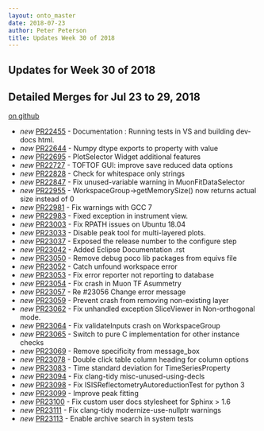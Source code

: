 ```yaml
---
layout: onto_master
date: 2018-07-23
author: Peter Peterson
title: Updates Week 30 of 2018
---
```

Updates for Week 30 of 2018
---------------------------

Detailed Merges for Jul 23 to 29, 2018
--------------------------------------
[on github](https://github.com/mantidproject/mantid/pulls?q=is%3Apr+merged%3A2018-07-24..2018-07-29)

* *new* [PR22455](https://github.com/mantidproject/mantid/pull/22455) - Documentation : Running tests in VS and building dev-docs html.
* *new* [PR22644](https://github.com/mantidproject/mantid/pull/22644) - Numpy dtype exports to property with value
* *new* [PR22695](https://github.com/mantidproject/mantid/pull/22695) - PlotSelector Widget additional features
* *new* [PR22727](https://github.com/mantidproject/mantid/pull/22727) - TOFTOF GUI: improve save reduced data options
* *new* [PR22828](https://github.com/mantidproject/mantid/pull/22828) - Check for whitespace only strings
* *new* [PR22847](https://github.com/mantidproject/mantid/pull/22847) - Fix unused-variable warning in MuonFitDataSelector
* *new* [PR22955](https://github.com/mantidproject/mantid/pull/22955) - WorkspaceGroup->getMemorySize() now returns actual size instead of 0
* *new* [PR22981](https://github.com/mantidproject/mantid/pull/22981) - Fix warnings with GCC 7
* *new* [PR22983](https://github.com/mantidproject/mantid/pull/22983) - Fixed exception in instrument view.
* *new* [PR23003](https://github.com/mantidproject/mantid/pull/23003) - Fix RPATH issues on Ubuntu 18.04
* *new* [PR23033](https://github.com/mantidproject/mantid/pull/23033) - Disable peak tool for multi-layered plots.
* *new* [PR23037](https://github.com/mantidproject/mantid/pull/23037) - Exposed the release number to the configure step
* *new* [PR23042](https://github.com/mantidproject/mantid/pull/23042) - Added Eclipse Documentation .rst
* *new* [PR23050](https://github.com/mantidproject/mantid/pull/23050) - Remove debug poco lib packages from equivs file
* *new* [PR23052](https://github.com/mantidproject/mantid/pull/23052) - Catch unfound workspace error
* *new* [PR23053](https://github.com/mantidproject/mantid/pull/23053) - Fix error reporter not reporting to database
* *new* [PR23054](https://github.com/mantidproject/mantid/pull/23054) - Fix crash in Muon TF Asummetry
* *new* [PR23057](https://github.com/mantidproject/mantid/pull/23057) - Re #23056 Change error message
* *new* [PR23059](https://github.com/mantidproject/mantid/pull/23059) - Prevent crash from removing non-existing layer
* *new* [PR23062](https://github.com/mantidproject/mantid/pull/23062) - Fix unhandled exception SliceViewer in Non-orthogonal mode.
* *new* [PR23064](https://github.com/mantidproject/mantid/pull/23064) - Fix validateInputs crash on WorkspaceGroup
* *new* [PR23065](https://github.com/mantidproject/mantid/pull/23065) - Switch to pure C implementation for other instance checks
* *new* [PR23069](https://github.com/mantidproject/mantid/pull/23069) - Remove specificity from message_box
* *new* [PR23078](https://github.com/mantidproject/mantid/pull/23078) - Double click table column heading for column options
* *new* [PR23083](https://github.com/mantidproject/mantid/pull/23083) - Time standard deviation for TimeSeriesProperty
* *new* [PR23094](https://github.com/mantidproject/mantid/pull/23094) - Fix clang-tidy misc-unused-using-decls
* *new* [PR23098](https://github.com/mantidproject/mantid/pull/23098) - Fix ISISReflectometryAutoreductionTest for python 3
* *new* [PR23099](https://github.com/mantidproject/mantid/pull/23099) - Improve peak fitting
* *new* [PR23100](https://github.com/mantidproject/mantid/pull/23100) - Fix custom user docs stylesheet for Sphinx > 1.6
* *new* [PR23111](https://github.com/mantidproject/mantid/pull/23111) - Fix clang-tidy modernize-use-nullptr warnings
* *new* [PR23113](https://github.com/mantidproject/mantid/pull/23113) - Enable archive search in system tests
